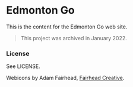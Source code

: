 Edmonton Go
===========

This is the content for the Edmonton Go web site.

> This project was archived in January 2022.

### License

See LICENSE.

Webicons by Adam Fairhead, [Fairhead Creative](http://fairheadcreative.com/).
